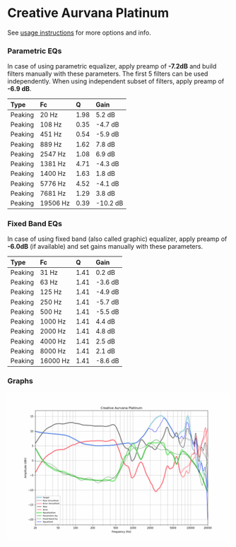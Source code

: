 # Creative Aurvana Platinum
See [usage instructions](https://github.com/jaakkopasanen/AutoEq#usage) for more options and info.

### Parametric EQs
In case of using parametric equalizer, apply preamp of **-7.2dB** and build filters manually
with these parameters. The first 5 filters can be used independently.
When using independent subset of filters, apply preamp of **-6.9 dB**.

| Type    | Fc       |    Q | Gain     |
|:--------|:---------|:-----|:---------|
| Peaking | 20 Hz    | 1.98 | 5.2 dB   |
| Peaking | 108 Hz   | 0.35 | -4.7 dB  |
| Peaking | 451 Hz   | 0.54 | -5.9 dB  |
| Peaking | 889 Hz   | 1.62 | 7.8 dB   |
| Peaking | 2547 Hz  | 1.08 | 6.9 dB   |
| Peaking | 1381 Hz  | 4.71 | -4.3 dB  |
| Peaking | 1400 Hz  | 1.63 | 1.8 dB   |
| Peaking | 5776 Hz  | 4.52 | -4.1 dB  |
| Peaking | 7681 Hz  | 1.29 | 3.8 dB   |
| Peaking | 19506 Hz | 0.39 | -10.2 dB |

### Fixed Band EQs
In case of using fixed band (also called graphic) equalizer, apply preamp of **-6.0dB**
(if available) and set gains manually with these parameters.

| Type    | Fc       |    Q | Gain    |
|:--------|:---------|:-----|:--------|
| Peaking | 31 Hz    | 1.41 | 0.2 dB  |
| Peaking | 63 Hz    | 1.41 | -3.6 dB |
| Peaking | 125 Hz   | 1.41 | -4.9 dB |
| Peaking | 250 Hz   | 1.41 | -5.7 dB |
| Peaking | 500 Hz   | 1.41 | -5.5 dB |
| Peaking | 1000 Hz  | 1.41 | 4.4 dB  |
| Peaking | 2000 Hz  | 1.41 | 4.8 dB  |
| Peaking | 4000 Hz  | 1.41 | 2.5 dB  |
| Peaking | 8000 Hz  | 1.41 | 2.1 dB  |
| Peaking | 16000 Hz | 1.41 | -8.6 dB |

### Graphs
![](./Creative%20Aurvana%20Platinum.png)
